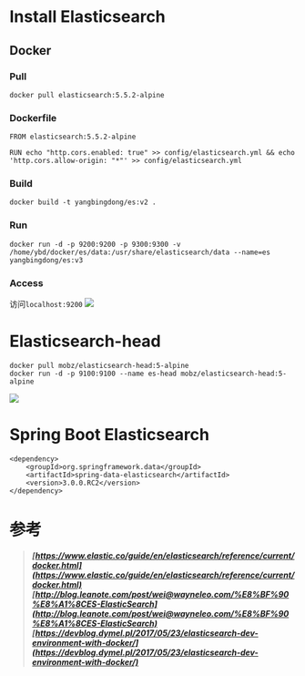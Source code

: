 # Install Elasticsearch
## Docker

### Pull

```
docker pull elasticsearch:5.5.2-alpine
```

### Dockerfile

```
FROM elasticsearch:5.5.2-alpine

RUN echo "http.cors.enabled: true" >> config/elasticsearch.yml && echo 'http.cors.allow-origin: "*"' >> config/elasticsearch.yml
```

### Build

```
docker build -t yangbingdong/es:v2 .
```

### Run

```
docker run -d -p 9200:9200 -p 9300:9300 -v /home/ybd/docker/es/data:/usr/share/elasticsearch/data --name=es yangbingdong/es:v3
```

### Access

访问`localhost:9200`
![](http://ojoba1c98.bkt.clouddn.com/ima/node-of-elasticsearch/es-docker-9200.png)


# Elasticsearch-head
```
docker pull mobz/elasticsearch-head:5-alpine
docker run -d -p 9100:9100 --name es-head mobz/elasticsearch-head:5-alpine
```
![](http://ojoba1c98.bkt.clouddn.com/ima/node-of-elasticsearch/es-head-docker-9100.png)

# Spring Boot Elasticsearch
```
<dependency>
    <groupId>org.springframework.data</groupId>
    <artifactId>spring-data-elasticsearch</artifactId>
    <version>3.0.0.RC2</version>
</dependency>
```

# 参考
> ***[https://www.elastic.co/guide/en/elasticsearch/reference/current/docker.html](https://www.elastic.co/guide/en/elasticsearch/reference/current/docker.html)***
> ***[http://blog.leanote.com/post/wei@wayneleo.com/%E8%BF%90%E8%A1%8CES-ElasticSearch](http://blog.leanote.com/post/wei@wayneleo.com/%E8%BF%90%E8%A1%8CES-ElasticSearch)***
> ***[https://devblog.dymel.pl/2017/05/23/elasticsearch-dev-environment-with-docker/](https://devblog.dymel.pl/2017/05/23/elasticsearch-dev-environment-with-docker/)***
